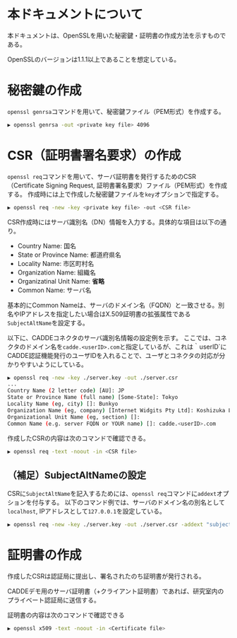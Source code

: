 # 本ドキュメントについて
本ドキュメントは、OpenSSLを用いた秘密鍵・証明書の作成方法を示すものである。

OpenSSLのバージョンは1.1.1以上であることを想定している。

# 秘密鍵の作成
`openssl genrsa`コマンドを用いて、秘密鍵ファイル（PEM形式）を作成する。
```bash
▶ openssl genrsa -out <private key file> 4096
```

# CSR（証明書署名要求）の作成
`openssl req`コマンドを用いて、サーバ証明書を発行するためのCSR（Certificate Signing Request, 証明書署名要求）ファイル（PEM形式）を作成する。
作成時には上で作成した秘密鍵ファイルを`key`オプションで指定する。
```bash
▶ openssl req -new -key <private key file> -out <CSR file>
```

CSR作成時にはサーバ識別名（DN）情報を入力する。具体的な項目は以下の通り。
- Country Name: 国名
- State or Province Name: 都道府県名
- Locality Name: 市区町村名
- Organization Name: 組織名
- Organizatinal Unit Name: **省略**
- Common Name: サーバ名

基本的にCommon Nameは、サーバのドメイン名（FQDN）と一致させる。別名やIPアドレスを指定したい場合はX.509証明書の拡張属性である`SubjectAltName`を設定する。

以下に、CADDEコネクタのサーバ識別名情報の設定例を示す。
ここでは、コネクタのドメイン名を`cadde.<userID>.com`と指定しているが、これは｀userID`にCADDE認証機能発行のユーザIDを入れることで、ユーザとコネクタの対応が分かりやすいようにしている。
```bash
▶ openssl req -new -key ./server.key -out ./server.csr
...
Country Name (2 letter code) [AU]: JP
State or Province Name (full name) [Some-State]: Tokyo
Locality Name (eg, city) []: Bunkyo
Organization Name (eg, company) [Internet Widgits Pty Ltd]: Koshizuka Lab
Organizational Unit Name (eg, section) []:
Common Name (e.g. server FQDN or YOUR name) []: cadde.<userID>.com
```

作成したCSRの内容は次のコマンドで確認できる。
```bash
▶ openssl req -text -noout -in <CSR file>
```

## （補足）SubjectAltNameの設定
CSRに`SubjectAltName`を記入するためには、`openssl req`コマンドに`addext`オプションを付与する。
以下のコマンド例では、サーバのドメイン名の別名として`localhost`, IPアドレスとして`127.0.0.1`を設定している。
```bash
▶ openssl req -new -key ./server.key -out ./server.csr -addext "subjectAltName = DNS:cadde.<userID>.com,DNS:localhost,IP:127.0.0.1"
```

# 証明書の作成
作成したCSRは認証局に提出し、署名されたのち証明書が発行される。

CADDEデモ用のサーバ証明書（+クライアント証明書）であれば、研究室内のプライベート認証局に送信する。

証明書の内容は次のコマンドで確認できる
```bash
▶ openssl x509 -text -noout -in <Certificate file>
```

